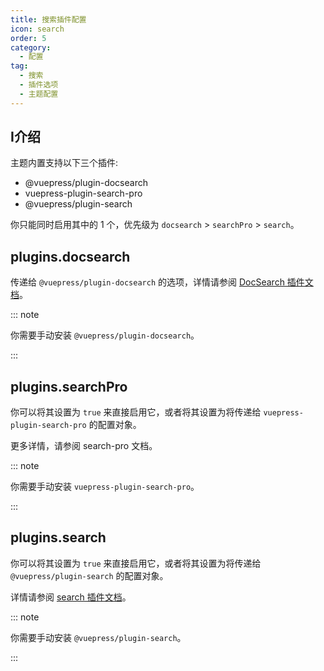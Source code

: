```yaml
---
title: 搜索插件配置
icon: search
order: 5
category:
  - 配置
tag:
  - 搜索
  - 插件选项
  - 主题配置
---
```


## I介绍

主题内置支持以下三个插件:

- @vuepress/plugin-docsearch
- vuepress-plugin-search-pro
- @vuepress/plugin-search

你只能同时启用其中的 1 个，优先级为 `docsearch` > `searchPro` > `search`。

## plugins.docsearch

传递给 `@vuepress/plugin-docsearch` 的选项，详情请参阅 [DocSearch 插件文档][docsearch]。

::: note

你需要手动安装 `@vuepress/plugin-docsearch`。

:::

## plugins.searchPro

你可以将其设置为 `true` 来直接启用它，或者将其设置为将传递给 `vuepress-plugin-search-pro` 的配置对象。

更多详情，请参阅 <ProjectLink name="search-pro" path="/zh/">search-pro 文档</ProjectLink>。

::: note

你需要手动安装 `vuepress-plugin-search-pro`。

:::

## plugins.search

你可以将其设置为 `true` 来直接启用它，或者将其设置为将传递给 `@vuepress/plugin-search` 的配置对象。

详情请参阅 [search 插件文档][search]。

::: note

你需要手动安装 `@vuepress/plugin-search`。

:::

[docsearch]: https://ecosystem.vuejs.press/zh/plugins/search/docsearch.html
[search]: https://ecosystem.vuejs.press/zh/plugins/search/search.html
